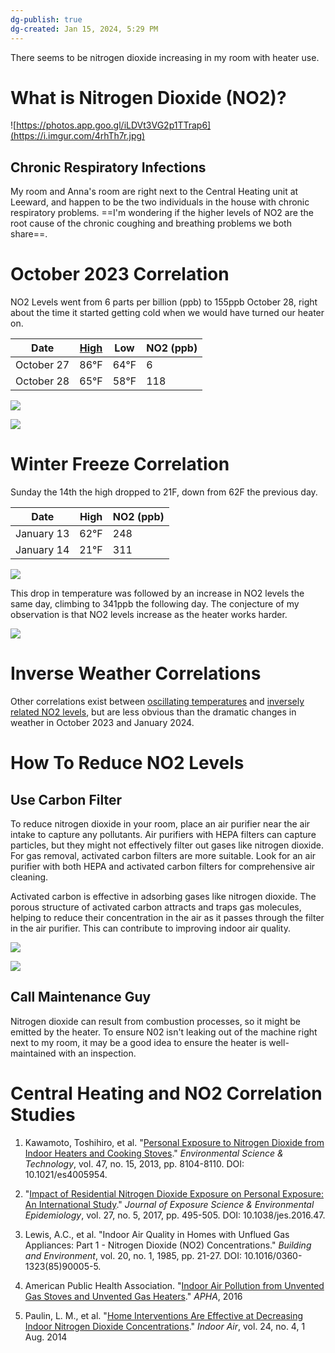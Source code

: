 ```yaml
---
dg-publish: true
dg-created: Jan 15, 2024, 5:29 PM
---
```


There seems to be nitrogen dioxide increasing in my room with heater use.

# What is Nitrogen Dioxide (NO2)?

![https://photos.app.goo.gl/iLDVt3VG2p1TTrap6](https://i.imgur.com/4rhTh7r.jpg)


## Chronic Respiratory Infections 

My room and Anna's room are right next to the Central Heating unit at Leeward, and happen to be the two individuals in the house with chronic respiratory problems. ==I'm wondering if the higher levels of NO2 are the root cause of the chronic coughing and breathing problems we both share==.

# October 2023 Correlation

NO2 Levels went from 6 parts per billion (ppb) to 155ppb October 28, right about the time it started getting cold when we would have turned our heater on.

| Date       | [High](https://www.wunderground.com/history/monthly/us/tx/dallas/KDAL/date/2023-10)  | Low  | NO2 (ppb) |
|------------|-------|------|-----------|
| October 27 | 86°F  | 64°F | 6         |
| October 28 | 65°F  | 58°F | 118       |


![](https://lh3.googleusercontent.com/pw/ABLVV86f6ecX2boebC-kV7HVhbrXKy2wpKYwMYsLaGhh8UC7GoG13e1HLurXc6S5rC7PiLHJ4hUkpssthlK8IppxZYMzt-xDc3VjxgIGx-IJBBZ5OY3V7__AE4sm-q0-HqMP3f-BDEh7xmE_89ZO3xyroJXeJA=w638-h1383-s-no-gm?authuser=1)

![](https://lh3.googleusercontent.com/pw/ABLVV853uyupX_lAtmByHBrN8SbVRfaPKxXoNvCe-c0X50Tdw6cGFlKIL0m8xkoFhkLy0awPfdH0jMhv5SUoUA3K8dY-Fs1jDaCwbBVzGAgyYY6S1tESjOHFP2ekvwUa4pfXLlBbIvzu675SeDAq8q5dDS2X8g=w1119-h1383-s-no-gm?authuser=1)

# Winter Freeze Correlation

Sunday the 14th the high dropped to 21F, down from 62F the previous day.

| Date          | High  | NO2 (ppb) |
|---------------|-------|-----------|
| January 13    | 62°F  | 248       |
| January 14    | 21°F  | 311       |


![](https://lh3.googleusercontent.com/pw/ABLVV86d1Ft-IkFipbyK-NfUPrG9Qi4YI-tbhI-47NOfWqutqW_4ZbHmh9IfKmq3-0AJdNmRonl8En4GzArcgLEE7cEVaFPGN52j7UEdnOmQLOXZCCRdmlWDBT6pYEjTSzF6-Kb1a5ElRZKKQATwm0hO3tnjUA=w1120-h1383-s-no-gm?authuser=1)

This drop in temperature was followed by an increase in NO2 levels the same day, climbing to 341ppb the following day. The conjecture of my observation is that NO2 levels increase as the heater works harder.

![](https://lh3.googleusercontent.com/pw/ABLVV87ZKOkZe6AMBA-rwHH_A8magLwBIBJbkPbwiYkE9by9XEvIvQodHO0uBV6IyiVWXBeEtvP2SP_54wkVUPB4ifjd1eLX7_te0OWnLhxIBjGCKIVXEux6n7GynGAdaV4_WSgmJbiCRbH6C9o29XM4b404uA=w727-h1383-s-no-gm?authuser=1)

# Inverse Weather Correlations

Other correlations exist between [oscillating temperatures](https://lh3.googleusercontent.com/pw/ABLVV84a2gJa1ADLiFldZOJwJav9cdM0wteER1iSgWkqrIwpZHjmrLflKYOmH4ZJqqQHoFfRfPmKP_5cEnIrK3s3_Shh1xT9mQvaVEEiAIkDZ94LaMnooYgFPr9dlhZiFLSjdsYGs8UiJ9v9snWXX9o54U6BuA=w1115-h1383-s-no-gm?authuser=1) and [inversely related NO2 levels](https://lh3.googleusercontent.com/pw/ABLVV84L6jshLE6Bp2r-1O4AN2Y5ie0Fxxdqxj6qVS272wBCCmejJg_oEZT-eJFhRwRYfDpWRrofiIme5bi6H1083oBlQ1vZ5wp9f1Z3Cr0uh-VQVOfXndyl-rCDltUDCu59t_knWkSXrdPheyyPEpS6rzweow=w638-h1383-s-no-gm?authuser=1), but are less obvious than the dramatic changes in weather in October 2023 and January 2024.

# How To Reduce NO2 Levels

## Use Carbon Filter

To reduce nitrogen dioxide in your room, place an air purifier near the air intake to capture any pollutants. Air purifiers with HEPA filters can capture particles, but they might not effectively filter out gases like nitrogen dioxide. For gas removal, activated carbon filters are more suitable. Look for an air purifier with both HEPA and activated carbon filters for comprehensive air cleaning.

Activated carbon is effective in adsorbing gases like nitrogen dioxide. The porous structure of activated carbon attracts and traps gas molecules, helping to reduce their concentration in the air as it passes through the filter in the air purifier. This can contribute to improving indoor air quality.

![](https://joaairsolutions.com/wp-content/uploads/2023/09/Activated-Carbon.webp)

![](https://qph.cf2.quoracdn.net/main-qimg-6616ed8a83cd3a351f9c873812065011-lq)

## Call Maintenance Guy

Nitrogen dioxide can result from combustion processes, so it might be emitted by the heater. To ensure N02 isn't leaking out of the machine right next to my room, it may be a good idea to ensure the heater is well-maintained with an inspection.

# Central Heating and NO2 Correlation Studies

1. Kawamoto, Toshihiro, et al. "[Personal Exposure to Nitrogen Dioxide from Indoor Heaters and Cooking Stoves](https://pubmed.ncbi.nlm.nih.gov/8239719/)." *Environmental Science & Technology*, vol. 47, no. 15, 2013, pp. 8104-8110. DOI: 10.1021/es4005954.

2. "[Impact of Residential Nitrogen Dioxide Exposure on Personal Exposure: An International Study](https://pubmed.ncbi.nlm.nih.gov/9949739/)." *Journal of Exposure Science & Environmental Epidemiology*, vol. 27, no. 5, 2017, pp. 495-505. DOI: 10.1038/jes.2016.47.

3. Lewis, A.C., et al. "Indoor Air Quality in Homes with Unflued Gas Appliances: Part 1 - Nitrogen Dioxide (NO2) Concentrations." *Building and Environment*, vol. 20, no. 1, 1985, pp. 21-27. DOI: 10.1016/0360-1323(85)90005-5.

4. American Public Health Association. "[Indoor Air Pollution from Unvented Gas Stoves and Unvented Gas Heaters](https://www.apha.org/Policies-and-Advocacy/Public-Health-Policy-Statements/Policy-Database/2023/01/18/Gas-Stove-Emissions.)." *APHA*, 2016

5. Paulin, L. M., et al. "[Home Interventions Are Effective at Decreasing Indoor Nitrogen Dioxide Concentrations](https://www.ncbi.nlm.nih.gov/pmc/articles/PMC4909253)." _Indoor Air_, vol. 24, no. 4, 1 Aug. 2014